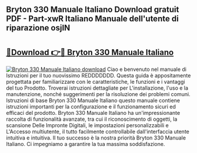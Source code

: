 ## Bryton 330 Manuale Italiano Download gratuit PDF - Part-xwR Italiano Manuale dell'utente di riparazione osjIN

# <h2><a href="http://dfaei4q.blite.top/?on=Bryton+330+Manuale+Italiano">🔗Download 👉🔴 Bryton 330 Manuale Italiano</a></h2>

[![Bryton 330 Manuale Italiano download](https://i.imgur.com/lujVjoI.png)](http://dfaei4q.blite.top/?on=Bryton+330+Manuale+Italiano)
Ciao e benvenuto nel manuale di Istruzioni per il tuo nuovissimo REDDDDDDD. Questa guida è appositamente progettata per familiarizzare con le caratteristiche, le funzioni e i vantaggi del tuo Prodotto. Troverai istruzioni dettagliate per L'installazione, l'uso e la manutenzione, nonché suggerimenti per la risoluzione dei problemi comuni. Istruzioni di base Bryton 330 Manuale Italiano questo manuale contiene istruzioni importanti per la configurazione e il funzionamento sicuri ed efficaci del prodotto. Bryton 330 Manuale Italiano ha un'impressionante raccolta di funzionalità avanzate, tra cui il riconoscimento di oggetti, la scansione Delle Impronte Digitali, le impostazioni personalizzabili e L'Accesso multiutente, il tutto facilmente controllabile dall'interfaccia utente intuitiva e intuitiva. Il tuo successo è la nostra priorità Bryton 330 Manuale Italiano. Ci impegniamo a garantire la tua massima soddisfazione.
